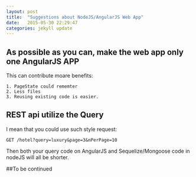 ```yaml
---
layout: post
title:  "Suggestions about NodeJS/AngularJS Web App"
date:   2015-05-30 22:29:47
categories: jekyll update
---
```



## As possible as you can, make the web app only one AngularJS APP
  This can contribute moare benefits:

    1. PageState could rememter
    2. Less files
    3. Reusing existing code is easier.

## REST api utilize the Query
  I mean that you could use such style request:

    GET /hotel?query=luxury&page=3&nPerPage=10

  Then both your query code on AngularJS and Sequelize/Mongoose code in nodeJS will all be shorter.
  
         
##To be continued
